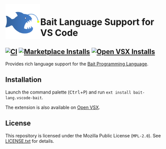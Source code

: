 <img align="left" width=110 src="images/bait-logo.png">

# Bait Language Support for VS Code
[![CI][ci-badge]][ci-status]
[![Marketplace Installs][badge-installs-market]][vs-marketplace]
[![Open VSX Installs][badge-installs-vsx]][open-vsx]
---

Provides rich language support for the [Bait Programming Language][bait-repo].


## Installation
Launch the command palette (<kbd>Ctrl</kbd>+<kbd>P</kbd>) and run `ext install bait-lang.vscode-bait`.

The extension is also available on [Open VSX][open-vsx].


## License
This repository is licensed under the Mozilla Public License (`MPL-2.0`).
See [LICENSE.txt](./LICENSE.txt) for details.


<!-- links -->
[ci-badge]: https://github.com/bait-lang/vscode-bait/actions/workflows/ci.yml/badge.svg
[ci-status]: https://github.com/bait-lang/vscode-bait/actions/workflows/ci.yml
[bait-repo]: https://github.com/bait-lang/bait
[badge-installs-market]: https://img.shields.io/visual-studio-marketplace/i/bait-lang.vscode-bait?label=Installs
[badge-installs-vsx]: https://img.shields.io/open-vsx/dt/bait-lang/vscode-bait?label=VSX%20downloads
[vs-marketplace]: https://marketplace.visualstudio.com/items?itemName=bait-lang.vscode-bait
[open-vsx]: https://open-vsx.org/extension/bait-lang/vscode-bait
